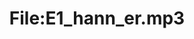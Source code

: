 ---
title: File:E1_hann_er.mp3
recording of: hann er
reading speed: slow
speaker: E
license: CC0
---